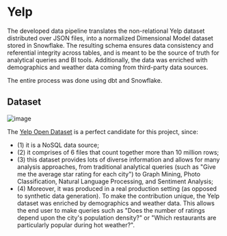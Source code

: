 
# Yelp

The developed data pipeline translates the non-relational Yelp dataset distributed over JSON files, into a normalized Dimensional Model dataset stored in Snowflake. The resulting schema ensures data consistency and referential integrity across tables, and is meant to be the source of truth for analytical queries and BI tools. Additionally, the data was enriched with demographics and weather data coming from third-party data sources.

The entire process was done using dbt and Snowflake.



## Dataset

![image](https://upload.wikimedia.org/wikipedia/commons/a/ad/Yelp_Logo.svg)

The [Yelp Open Dataset](https://www.yelp.com/dataset) is a perfect candidate for this project, since:

- (1) it is a NoSQL data source;
- (2) it comprises of 6 files that count together more than 10 million rows;
- (3) this dataset provides lots of diverse information and allows for many analysis approaches, from traditional analytical queries (such as "Give me the average star rating for each city") to Graph Mining, Photo Classification, Natural Language Processing, and Sentiment Analysis;
- (4) Moreover, it was produced in a real production setting (as opposed to synthetic data generation).
To make the contribution unique, the Yelp dataset was enriched by demographics and weather data. This allows the end user to make queries such as "Does the number of ratings depend upon the city's population density?" or "Which restaurants are particularly popular during hot weather?".
